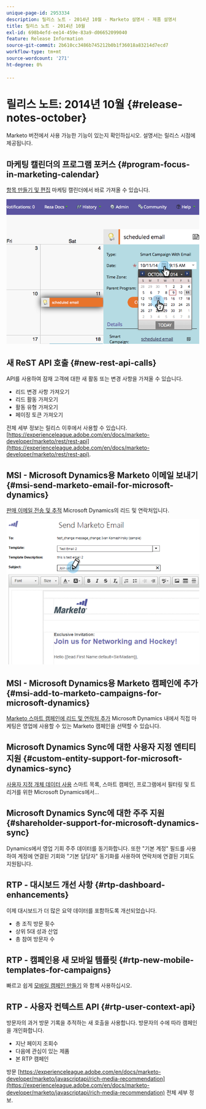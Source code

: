 ```yaml
---
unique-page-id: 2953334
description: 릴리스 노트 - 2014년 10월 - Marketo 설명서 - 제품 설명서
title: 릴리스 노트 - 2014년 10월
exl-id: 698b4efd-ee14-459e-83a9-d06652099040
feature: Release Information
source-git-commit: 2b610cc3486b745212b0b1f36018a83214d7ecd7
workflow-type: tm+mt
source-wordcount: '271'
ht-degree: 0%

---
```


# 릴리스 노트: 2014년 10월 {#release-notes-october}

Marketo 버전에서 사용 가능한 기능이 있는지 확인하십시오. 설명서는 릴리스 시점에 제공됩니다.

## 마케팅 캘린더의 프로그램 포커스 {#program-focus-in-marketing-calendar}

[항목 만들기 및 편집](/help/marketo/product-docs/core-marketo-concepts/marketing-calendar/understanding-the-calendar/understand-enable-program-focus.md) 마케팅 캘린더에서 바로 가져올 수 있습니다.

![](assets/image2014-10-20-11-3a48-3a51.png)

## 새 ReST API 호출 {#new-rest-api-calls}

API를 사용하여 잠재 고객에 대한 새 활동 또는 변경 사항을 가져올 수 있습니다.

* 리드 변경 사항 가져오기
* 리드 활동 가져오기
* 활동 유형 가져오기
* 페이징 토큰 가져오기

전체 세부 정보는 릴리스 이후에서 사용할 수 있습니다. [https://experienceleague.adobe.com/en/docs/marketo-developer/marketo/rest/rest-api](https://experienceleague.adobe.com/en/docs/marketo-developer/marketo/rest/rest-api).

## MSI - Microsoft Dynamics용 Marketo 이메일 보내기 {#msi-send-marketo-email-for-microsoft-dynamics}

[판매 이메일 전송 및 추적](/help/marketo/product-docs/marketo-sales-insight/msi-for-microsoft-dynamics/setting-up-and-using/send-a-marketo-sales-email-from-microsoft-dynamics.md) Microsoft Dynamics의 리드 및 연락처입니다.

![](assets/image2014-10-20-11-3a49-3a25.png)

## MSI - Microsoft Dynamics용 Marketo 캠페인에 추가 {#msi-add-to-marketo-campaigns-for-microsoft-dynamics}

[Marketo 스마트 캠페인에 리드 및 연락처 추가](/help/marketo/product-docs/marketo-sales-insight/msi-for-microsoft-dynamics/setting-up-and-using/add-a-lead-contact-to-a-marketo-campaign-from-microsoft-dynamics.md) Microsoft Dynamics 내에서 직접 마케팅은 영업에 사용할 수 있는 Marketo 캠페인을 선택할 수 있습니다.

## Microsoft Dynamics Sync에 대한 사용자 지정 엔티티 지원 {#custom-entity-support-for-microsoft-dynamics-sync}

[사용자 지정 개체 데이터 사용](/help/marketo/product-docs/crm-sync/microsoft-dynamics-sync/microsoft-dynamics-sync-details/enable-sync-for-a-custom-entity.md) 스마트 목록, 스마트 캠페인, 프로그램에서 필터링 및 트리거를 위한 Microsoft Dynamics에서...

## Microsoft Dynamics Sync에 대한 주주 지원 {#shareholder-support-for-microsoft-dynamics-sync}

Dynamics에서 영업 기회 주주 데이터를 동기화합니다. 또한 &quot;기본 계정&quot; 필드를 사용하여 계정에 연결된 기회와 &quot;기본 담당자&quot; 동기화를 사용하여 연락처에 연결된 기회도 지원됩니다.

## RTP - 대시보드 개선 사항 {#rtp-dashboard-enhancements}

이제 대시보드가 더 많은 요약 데이터를 포함하도록 개선되었습니다.

* 총 조직 방문 횟수
* 상위 5대 성과 산업
* 총 참여 방문자 수

## RTP - 캠페인용 새 모바일 템플릿 {#rtp-new-mobile-templates-for-campaigns}

빠르고 쉽게 [모바일 캠페인 만들기](/help/marketo/product-docs/web-personalization/using-templates/using-templates-to-create-web-campaigns.md) 와 함께 사용하십시오.

## RTP - 사용자 컨텍스트 API {#rtp-user-context-api}

방문자의 과거 방문 기록을 추적하는 새 호출을 사용합니다. 방문자의 수에 따라 캠페인을 개인화합니다.

* 지난 페이지 조회수
* 다음에 관심이 있는 제품
* 본 RTP 캠페인

방문 [https://experienceleague.adobe.com/en/docs/marketo-developer/marketo/javascriptapi/rich-media-recommendation](https://experienceleague.adobe.com/en/docs/marketo-developer/marketo/javascriptapi/rich-media-recommendation) 전체 세부 정보.
